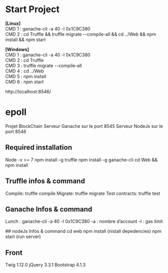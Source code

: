 # Start Project
**[Linux]**  
CMD 1 : ganache-cli -a 40 -l 0x1C9C380  
CMD 2 : cd Truffle && truffle migrate --compile-all && cd ../Web && npm install && npm start

**[Windows]**  
CMD 1 : ganache-cli -a 40 -l 0x1C9C380  
CMD 2 : cd Truffle   
CMD 3 : truffle migrate --compile-all  
CMD 4 : cd ../Web  
CMD 5 : npm install  
CMD 6 : npm start  

http://localhost:8546/

# epoll
Projet BlockChain
Serveur Ganache sur le port 8545
Serveur NodeJs sur le port 8546

## Required installation
Node -v >= 7
npm install –g truffle
npm install –g ganache-cli
cd Web && npm install

## Truffle infos & command
Compile:        truffle compile
Migrate:        truffle migrate
Test contracts: truffle test

## Ganache Infos & command
Lunch : ganache-cli -a 40 -l 0x1C9C380
  -a : nombre d’account
  -l : gas limit

## nodeJs Infos & command
cd web
npm install (nistall depedencies)
npm start (run server)

## Front
Twig 1.12.0
jQuery 3.3.1
Bootstrap 4.1.3
